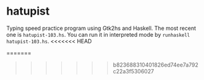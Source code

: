 hatupist
========

Typing speed practice program using Gtk2hs and Haskell. The most recent one is `hatupist-103.hs`. You can run it in interpreted mode by `runhaskell hatupist-103.hs`.
<<<<<<< HEAD

=======
>>>>>>> b823688310401826ed74ee7a792c22a3f5306027
